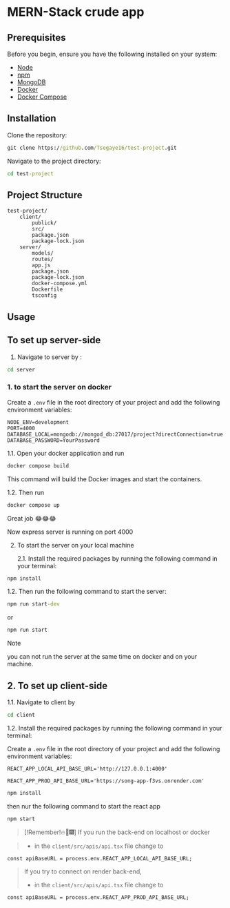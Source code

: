 # MERN-Stack crude app

## Prerequisites

Before you begin, ensure you have the following installed on your system:

- [Node](https://nodejs.org/en)
- [npm](https://www.npmjs.com)
- [MongoDB](https://www.mongodb.com)
- [Docker](https://www.docker.com/get-started)
- [Docker Compose](https://docs.docker.com/compose/install/)

## Installation

Clone the repository:

```cmd
git clone https://github.com/Tsegaye16/test-project.git
```

Navigate to the project directory:

```cmd
cd test-project
```

## Project Structure

```
test-project/
    client/
        publick/
        src/
        package.json
        package-lock.json
    server/
        models/
        routes/
        app.js
        package.json
        package-lock.json
        docker-compose.yml
        Dockerfile
        tsconfig
```

## Usage

## To set up server-side

1. Navigate to server by :

```cmd
cd server
```

### 1. to start the server on docker

Create a `.env` file in the root directory of your project and add the following environment variables:

```env
NODE_ENV=development
PORT=4000
DATABASE_LOCAL=mongodb://mongod_db:27017/project?directConnection=true
DATABASE_PASSWORD=YourPassword
```

1.1. Open your docker application and run

```cmd
docker compose build
```

This command will build the Docker images and start the containers.

1.2. Then run

```cmd
docker compose up
```

Great job 😂😂😂

Now express server is running on port 4000

2. To start the server on your local machine

   2.1. Install the required packages by running the following command in your terminal:

```cmd
npm install
```

1.2. Then run the following command to start the server:

```cmd
npm run start-dev
```

or

```cmd
npm run start
```

> [!NOTE]
> you can not run the server at the same time on docker and on your machine.

## 2. To set up client-side

1.1. Navigate to client by

```cmd
cd client
```

1.2. Install the required packages by running the following command in your terminal:

Create a `.env` file in the root directory of your project and add the following environment variables:

```env
REACT_APP_LOCAL_API_BASE_URL='http://127.0.0.1:4000'

REACT_APP_PROD_API_BASE_URL='https://song-app-f3vs.onrender.com'
```

```cmd
npm install
```

then nur the following command to start the react app

```cmd
npm start
```

> [!Remember!🔥🧯🎆]
> If you run the back-end on localhost or docker

> - in the `client/src/apis/api.tsx` file change to

```tsx
const apiBaseURL = process.env.REACT_APP_LOCAL_API_BASE_URL;
```

> If you try to connect on render back-end,
>
> - in the `client/src/apis/api.tsx` file change to

```tsx
const apiBaseURL = process.env.REACT_APP_PROD_API_BASE_URL;
```
